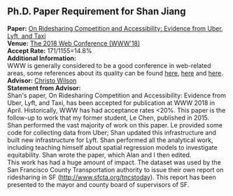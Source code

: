 ## Ph.D. Paper Requirement for Shan Jiang   

**Paper:** [On Ridesharing Competition and Accessibility: Evidence from Uber, Lyft, and Taxi](http://shanjiang.me/publications/www18_paper.pdf)  
**Venue:** [The 2018 Web Conference (WWW'18)](https://www2018.thewebconf.org/)  
**Accept Rate:** 171/1155=14.8%  
**Additional Information:**  
WWW is generally considered to be a good conference in web-related areas, some references about its quality can be found [here](https://scholar.google.com/citations?view_op=top_venues&vq=eng_databasesinformationsystems), [here](http://csrankings.org/) and [here](http://csmetrics.org/).  
**Advisor:** [Christo Wilson](https://cbw.sh/)  
**Statement from Advisor:**  
Shan's paper, On Ridesharing Competition and Accessibility: Evidence from Uber, Lyft, and Taxi, has been accepted for publication at WWW 2018 in April. Historically, WWW has had acceptance rates <20%. This paper is the follow-up to work that my former student, Le Chen, published in 2015.  
Shan performed the vast majority of work on this paper. Le provided some code for collecting data from Uber; Shan updated this infrastructure and built new infrastructure for Lyft. Shan performed all the analytical work, including teaching himself about spatial regression models to investigate equitability. Shan wrote the paper, which Alan and I then edited.  
This work has had a huge amount of impact. The dataset was used by the San Francisco County Transportation authority to issue their own report on ridesharing in SF (http://www.sfcta.org/tncstoday). This report has been presented to the mayor and county board of supervisors of SF.  
